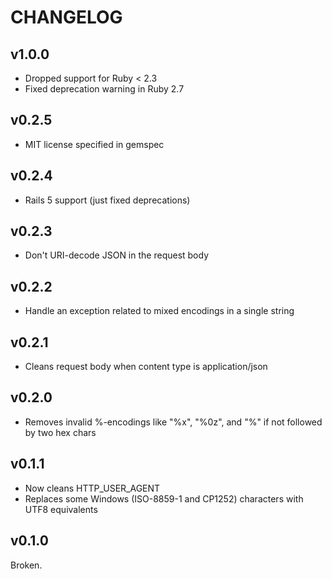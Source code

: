 # CHANGELOG

## v1.0.0

* Dropped support for Ruby < 2.3
* Fixed deprecation warning in Ruby 2.7

## v0.2.5

* MIT license specified in gemspec

## v0.2.4

* Rails 5 support (just fixed deprecations)

## v0.2.3

* Don't URI-decode JSON in the request body

## v0.2.2

* Handle an exception related to mixed encodings in a single string

## v0.2.1

* Cleans request body when content type is application/json

## v0.2.0

* Removes invalid %-encodings like "%x", "%0z", and "%" if not followed by two hex chars

## v0.1.1

* Now cleans HTTP_USER_AGENT
* Replaces some Windows (ISO-8859-1 and CP1252) characters with UTF8 equivalents

## v0.1.0

Broken.
